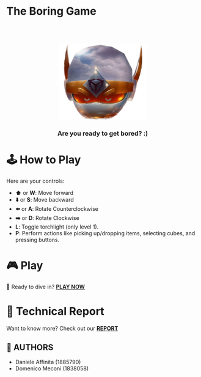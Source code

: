 # The Boring Game
<br />
<br />
<p align="center">
    <img src="src/assets/img/logo.png" alt="Logo" height="200">
  </a>
  
  <h3 align="center"> Are you ready to get bored? :) </h3>
</p>

# 🕹️ How to Play

Here are your controls:

- **⬆️** or **W**: Move forward
- **⬇️** or **S**: Move backward
- **⬅️** or **A**: Rotate Counterclockwise 
- **➡️** or **D**: Rotate Clockwise
- **L**: Toggle torchlight (only level 1).
- **P**: Perform actions like picking up/dropping items, selecting cubes, and pressing buttons.
# 🎮 Play

🚀 Ready to dive in? [**PLAY NOW**](https://sapienzainteractivegraphicscourse.github.io/final-project-theboringgame/)

# 📖 Technical Report

Want to know more? Check out our [**REPORT**](https://github.com/SapienzaInteractiveGraphicsCourse/final-project-theboringgame/blob/main/report/Affinita_Meconi_Report.pdf)

## 📝 AUTHORS

- Daniele Affinita (1885790)  
- Domenico Meconi (1838058)

